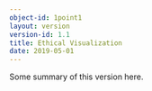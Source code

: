 ```yaml
---
object-id: 1point1
layout: version
version-id: 1.1
title: Ethical Visualization
date: 2019-05-01
---
```


Some summary of this version here.
